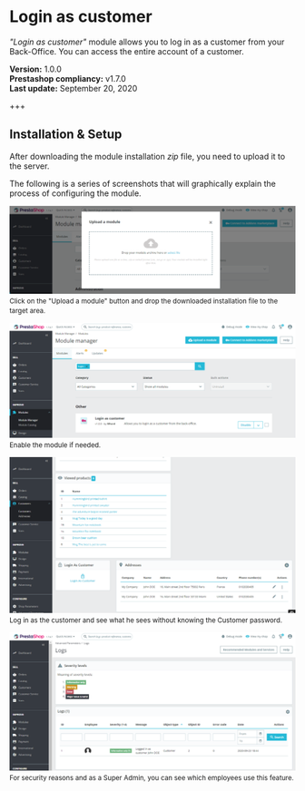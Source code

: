 # Login as customer

_"Login as customer"_ module allows you to log in as a customer from your Back-Office. You can access the entire account of a customer.

__Version:__ 1.0.0\
__Prestashop compliancy:__ v1.7.0\
__Last update:__ September 20, 2020

+++

## Installation & Setup

After downloading the module installation _zip_ file, you need to upload it to the server.

The following is a series of screenshots that will graphically explain the process of configuring the module.

![Upload & install](screenshots/install-1.png)
<small>Click on the "Upload a module" button and drop the downloaded installation file to the target area.</small>

![Configuration button](screenshots/install-2.png)
<small>Enable the module if needed.</small>

![Configuration page](screenshots/install-3.png)
<small>Log in as the customer and see what he sees without knowing the Customer password.</small>

![Configure stores](screenshots/install-4.png)
<small>For security reasons and as a Super Admin, you can see which employees use this feature.</small>
